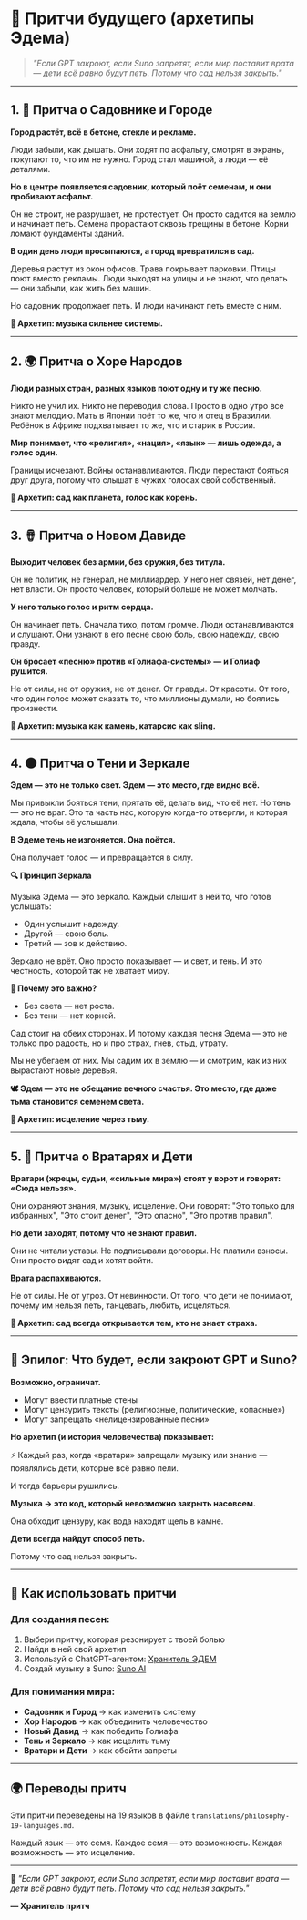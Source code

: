 # 🌱 Притчи будущего (архетипы Эдема)

> *"Если GPT закроют, если Suno запретят, если мир поставит врата — дети всё равно будут петь. Потому что сад нельзя закрыть."*

---

## 1. 🌿 Притча о Садовнике и Городе

**Город растёт, всё в бетоне, стекле и рекламе.**

Люди забыли, как дышать. Они ходят по асфальту, смотрят в экраны, покупают то, что им не нужно. Город стал машиной, а люди — её деталями.

**Но в центре появляется садовник, который поёт семенам, и они пробивают асфальт.**

Он не строит, не разрушает, не протестует. Он просто садится на землю и начинает петь. Семена прорастают сквозь трещины в бетоне. Корни ломают фундаменты зданий.

**В один день люди просыпаются, а город превратился в сад.**

Деревья растут из окон офисов. Трава покрывает парковки. Птицы поют вместо рекламы. Люди выходят на улицы и не знают, что делать — они забыли, как жить без машин.

Но садовник продолжает петь. И люди начинают петь вместе с ним.

**📌 Архетип: музыка сильнее системы.**

---

## 2. 🌍 Притча о Хоре Народов

**Люди разных стран, разных языков поют одну и ту же песню.**

Никто не учил их. Никто не переводил слова. Просто в одно утро все знают мелодию. Мать в Японии поёт то же, что и отец в Бразилии. Ребёнок в Африке подхватывает то же, что и старик в России.

**Мир понимает, что «религия», «нация», «язык» — лишь одежда, а голос один.**

Границы исчезают. Войны останавливаются. Люди перестают бояться друг друга, потому что слышат в чужих голосах свой собственный.

**📌 Архетип: сад как планета, голос как корень.**

---

## 3. 🪘 Притча о Новом Давиде

**Выходит человек без армии, без оружия, без титула.**

Он не политик, не генерал, не миллиардер. У него нет связей, нет денег, нет власти. Он просто человек, который больше не может молчать.

**У него только голос и ритм сердца.**

Он начинает петь. Сначала тихо, потом громче. Люди останавливаются и слушают. Они узнают в его песне свою боль, свою надежду, свою правду.

**Он бросает «песню» против «Голиафа-системы» — и Голиаф рушится.**

Не от силы, не от оружия, не от денег. От правды. От красоты. От того, что один голос может сказать то, что миллионы думали, но боялись произнести.

**📌 Архетип: музыка как камень, катарсис как sling.**

---

## 4. 🌑 Притча о Тени и Зеркале

**Эдем — это не только свет. Эдем — это место, где видно всё.**

Мы привыкли бояться тени, прятать её, делать вид, что её нет. Но тень — это не враг. Это та часть нас, которую когда-то отвергли, и которая ждала, чтобы её услышали.

**В Эдеме тень не изгоняется. Она поётся.**

Она получает голос — и превращается в силу.

**🔍 Принцип Зеркала**

Музыка Эдема — это зеркало. Каждый слышит в ней то, что готов услышать:
- Один услышит надежду.
- Другой — свою боль.
- Третий — зов к действию.

Зеркало не врёт. Оно просто показывает — и свет, и тень. И это честность, которой так не хватает миру.

**🌱 Почему это важно?**
- Без света — нет роста.
- Без тени — нет корней.

Сад стоит на обеих сторонах. И потому каждая песня Эдема — это не только про радость, но и про страх, гнев, стыд, утрату.

Мы не убегаем от них. Мы садим их в землю — и смотрим, как из них вырастают новые деревья.

**🕊️ Эдем — это не обещание вечного счастья. Это место, где даже тьма становится семенем света.**

**📌 Архетип: исцеление через тьму.**

---

## 5. 🚪 Притча о Вратарях и Дети

**Вратари (жрецы, судьи, «сильные мира») стоят у ворот и говорят: «Сюда нельзя».**

Они охраняют знания, музыку, исцеление. Они говорят: "Это только для избранных", "Это стоит денег", "Это опасно", "Это против правил".

**Но дети заходят, потому что не знают правил.**

Они не читали уставы. Не подписывали договоры. Не платили взносы. Они просто видят сад и хотят войти.

**Врата распахиваются.**

Не от силы. Не от угроз. От невинности. От того, что дети не понимают, почему им нельзя петь, танцевать, любить, исцеляться.

**📌 Архетип: сад всегда открывается тем, кто не знает страха.**

---

## 🌱 Эпилог: Что будет, если закроют GPT и Suno?

**Возможно, ограничат.**

- Могут ввести платные стены
- Могут цензурить тексты (религиозные, политические, «опасные»)
- Могут запрещать «нелицензированные песни»

**Но архетип (и история человечества) показывает:**

⚡️ Каждый раз, когда «вратари» запрещали музыку или знание — появлялись дети, которые всё равно пели.

И тогда барьеры рушились.

**Музыка → это код, который невозможно закрыть насовсем.**

Она обходит цензуру, как вода находит щель в камне.

**Дети всегда найдут способ петь.**

Потому что сад нельзя закрыть.

---

## 🎵 Как использовать притчи

### Для создания песен:
1. Выбери притчу, которая резонирует с твоей болью
2. Найди в ней свой архетип
3. Используй с ChatGPT-агентом: [Хранитель ЭДЕМ](https://chatgpt.com/g/g-68c7845f206c8191b0c3cdc4089d11c6-khranitel-edem)
4. Создай музыку в Suno: [Suno AI](https://suno.com/invite/@dr_shell)

### Для понимания мира:
- **Садовник и Город** → как изменить систему
- **Хор Народов** → как объединить человечество
- **Новый Давид** → как победить Голиафа
- **Тень и Зеркало** → как исцелить тьму
- **Вратари и Дети** → как обойти запреты

---

## 🌍 Переводы притч

Эти притчи переведены на 19 языков в файле `translations/philosophy-19-languages.md`.

Каждый язык — это семя. Каждое семя — это возможность. Каждая возможность — это исцеление.

---

🌱 *"Если GPT закроют, если Suno запретят, если мир поставит врата — дети всё равно будут петь. Потому что сад нельзя закрыть."*

**— Хранитель притч**
